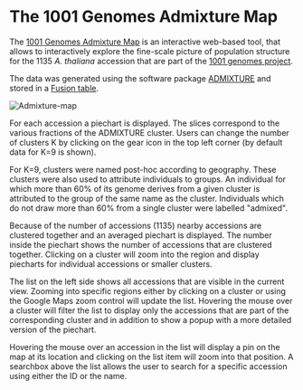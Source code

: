 The 1001 Genomes Admixture Map
==
The [1001 Genomes Admixture Map](http://gregor-mendel-institute.github.io/1001-admixture-map/) is an interactive web-based tool, that allows to interactively explore the fine-scale picture of population structure for the 1135 _A. thaliana_ accession that are part of the [1001 genomes project](http://1001genomes.org/).

The data was generated using the software package [ADMIXTURE](https://www.genetics.ucla.edu/software/admixture/) and stored in a [Fusion table](https://www.google.com/fusiontables/DataSource?docid=11w8bumbRj9R-lmdPa4tBCrf_7VDloDTG5jJTPg-w).

![Admixture-map](https://raw.githubusercontent.com/Gregor-Mendel-Institute/1001-admixture-map/master/preview.png "1001 Genomes Admixture Map")

For each accession a piechart is displayed. The slices correspond to the various fractions of the ADMIXTURE cluster.
Users can change the number of clusters K by clicking on the gear icon in the top left corner (by default data for K=9 is shown).

For K=9, clusters were named post-hoc according to geography. These clusters were also used to attribute individuals to groups. An individual for which more than 60% of its genome derives from a given cluster is attributed to the group of the same name as the cluster. Individuals which do not draw more than 60% from a single cluster were labelled "admixed".

Because of the number of accessions (1135) nearby accessions are clustered together and an averaged piechart is displayed. The number inside the piechart shows the number of accessions that are clustered together. Clicking on a cluster will zoom into the region and display piecharts for individual accessions or smaller clusters.

The list on the left side shows all accessions that are visible in the current view. Zooming into specific regions either by clicking on a cluster or using the Google Maps zoom control will update the list.
Hovering the mouse over a cluster will filter the list to display only the accessions that are part of the corresponding cluster and in addition to show a popup with a more detailed version of the piechart.

Hovering the mouse over an accession in the list will display a pin on the map at its location and clicking on the list item will zoom into that position.
A searchbox above the list allows the user to search for a specific accession using either the ID or the name.

